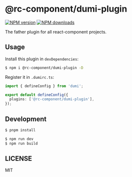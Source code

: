 # @rc-component/dumi-plugin

[![NPM version](https://img.shields.io/npm/v/@rc-component/dumi-plugin.svg?style=flat)](https://npmjs.org/package/@rc-component/dumi-plugin) [![NPM downloads](http://img.shields.io/npm/dm/@rc-component/dumi-plugin.svg?style=flat)](https://npmjs.org/package/@rc-component/dumi-plugin)

The father plugin for all react-component projects.

## Usage

Install this plugin in `devDependencies`:

```bash
$ npm i @rc-component/dumi-plugin -D
```

Register it in `.dumirc.ts`:

```ts
import { defineConfig } from 'dumi';

export default defineConfig({
  plugins: ['@rc-component/dumi-plugin'],
});
```

## Development

```bash
$ pnpm install
```

```bash
$ npm run dev
$ npm run build
```

## LICENSE

MIT
